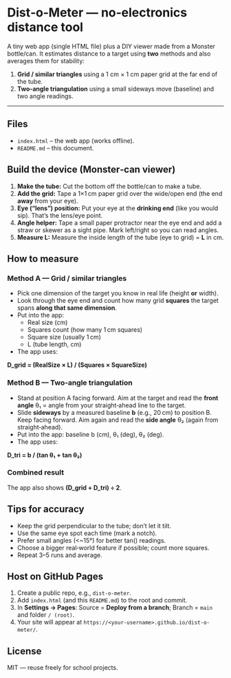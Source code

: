 # Dist‑o‑Meter — no‑electronics distance tool

A tiny web app (single HTML file) plus a DIY viewer made from a Monster bottle/can. It estimates distance to a target using **two** methods and also averages them for stability:

1) **Grid / similar triangles** using a 1 cm × 1 cm paper grid at the far end of the tube.  
2) **Two‑angle triangulation** using a small sideways move (baseline) and two angle readings.

---

## Files
- `index.html` – the web app (works offline).  
- `README.md` – this document.

## Build the device (Monster‑can viewer)
1. **Make the tube:** Cut the bottom off the bottle/can to make a tube.  
2. **Add the grid:** Tape a 1×1 cm paper grid over the wide/open end (the end **away** from your eye).  
3. **Eye (“lens”) position:** Put your eye at the **drinking end** (like you would sip). That’s the lens/eye point.  
4. **Angle helper:** Tape a small paper protractor near the eye end and add a straw or skewer as a sight pipe. Mark left/right so you can read angles.  
5. **Measure L:** Measure the inside length of the tube (eye to grid) = **L** in cm.

## How to measure

### Method A — Grid / similar triangles
- Pick one dimension of the target you know in real life (height **or** width).  
- Look through the eye end and count how many grid **squares** the target spans **along that same dimension**.  
- Put into the app:  
  - Real size (cm)  
  - Squares count (how many 1 cm squares)  
  - Square size (usually 1 cm)  
  - L (tube length, cm)  
- The app uses:  
  
**D_grid = (RealSize × L) / (Squares × SquareSize)**


### Method B — Two‑angle triangulation
- Stand at position A facing forward. Aim at the target and read the **front angle** θ₁ = angle from your straight‑ahead line to the target.  
- Slide **sideways** by a measured baseline **b** (e.g., 20 cm) to position B. Keep facing forward. Aim again and read the **side angle** θ₂ (again from straight‑ahead).  
- Put into the app: baseline b (cm), θ₁ (deg), θ₂ (deg).  
- The app uses:  
  
**D_tri = b / (tan θ₁ + tan θ₂)**


### Combined result
The app also shows **(D_grid + D_tri) ÷ 2**.

## Tips for accuracy
- Keep the grid perpendicular to the tube; don’t let it tilt.  
- Use the same eye spot each time (mark a notch).  
- Prefer small angles (&lt;~15°) for better tan() readings.  
- Choose a bigger real‑world feature if possible; count more squares.  
- Repeat 3–5 runs and average.

## Host on GitHub Pages
1. Create a public repo, e.g., `dist-o-meter`.  
2. Add `index.html` (and this `README.md`) to the root and commit.  
3. In **Settings → Pages**: Source = **Deploy from a branch**; Branch = `main` and folder `/ (root)`.  
4. Your site will appear at `https://<your-username>.github.io/dist-o-meter/`.

## License
MIT — reuse freely for school projects.
